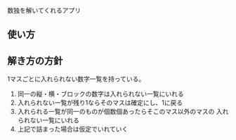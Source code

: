 数独を解いてくれるアプリ

## 使い方


## 解き方の方針
1マスごとに入れられない数字一覧を持っている。

1. 同一の縦・横・ブロックの数字は入れられない一覧にいれる
2. 入れられない一覧が残り1ならそのマスは確定にし、1に戻る
3. 入れられる一覧が同一のものが個数個あったらそこのマス以外のマスの
   入れられない一覧にいれる
4. 上記で詰まった場合は仮定でいれていく
